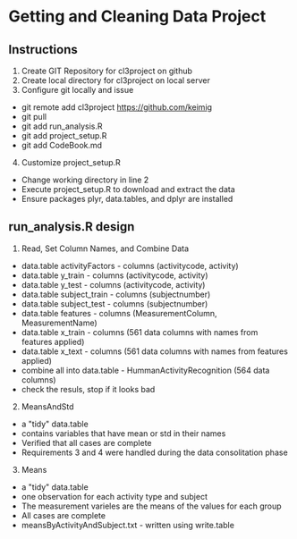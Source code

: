 # Getting and Cleaning Data Project 

## Instructions
1. Create GIT Repository for cl3project on github
2. Create local directory for cl3project on local server
3. Configure git locally and issue
  * git remote add cl3project https://github.com/keimig
  * git pull
  * git add run_analysis.R
  * git add project_setup.R
  * git add CodeBook.md
  
4. Customize project_setup.R
  * Change working directory in line 2
  * Execute project_setup.R to download and extract the data
  * Ensure packages plyr, data.tables, and dplyr are installed 

## run_analysis.R design
1. Read, Set Column Names, and Combine Data 
  * data.table activityFactors - columns (activitycode, activity)
  * data.table y_train         - columns (activitycode, activity)
  * data.table y_test          - columns (activitycode, activity)
  * data.table subject_train   - columns (subjectnumber)
  * data.table subject_test    - columns (subjectnumber)
  * data.table features        - columns (MeasurementColumn, MeasurementName)
  * data.table x_train         - columns (561 data columns with names from features applied)
  * data.table x_text          - columns (561 data columns with names from features applied)
  * combine all into data.table - HummanActivityRecognition (564 data columns)
  * check the resuls, stop if it looks bad
2. MeansAndStd 
  * a "tidy" data.table 
  * contains variables that have mean or std in their names 
  * Verified that all cases are complete
  * Requirements 3 and 4 were handled during the data consolitation phase 
3. Means
  * a "tidy" data.table 
  * one observation for each activity type and subject
  * The measurement varieles are the means of the values for each group
  * All cases are complete
  * meansByActivityAndSubject.txt - written using write.table 
